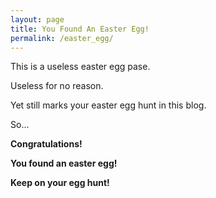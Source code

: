 ```yaml
---
layout: page
title: You Found An Easter Egg!
permalink: /easter_egg/
---
```

This is a useless easter egg pase.

Useless for no reason.

Yet still marks your easter egg hunt in this blog.

So...

**Congratulations!**

**You found an easter egg!**

**Keep on your egg hunt!**
